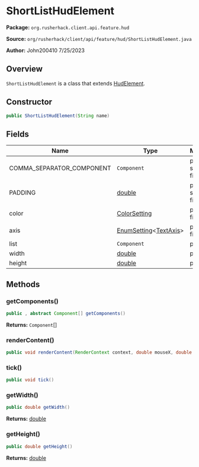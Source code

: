 # ShortListHudElement

**Package:** `org.rusherhack.client.api.feature.hud`

**Source:** `org/rusherhack/client/api/feature/hud/ShortListHudElement.java`

**Author:** John200410 7/25/2023



## Overview

`ShortListHudElement` is a class that extends [HudElement](/client/api/feature/hud/HudElement.md).

## Constructor

```java
public ShortListHudElement(String name)
```

## Fields

| Name | Type | Modifiers |
|------|------|----------|
| COMMA_SEPARATOR_COMPONENT | `Component` | public , static , final |
| PADDING | [double](https://docs.oracle.com/en/java/javase/21/docs/api/java.base/java/lang/Double.html) | public , static , final |
| color | [ColorSetting](/client/api/setting/ColorSetting.md) | private , final |
| axis | [EnumSetting](/core/setting/EnumSetting.md)<[TextAxis](/client/api/feature/hud/TextAxis.md)> | private , final |
| list | `Component` | private |
| width | [double](https://docs.oracle.com/en/java/javase/21/docs/api/java.base/java/lang/Double.html) | private |
| height | [double](https://docs.oracle.com/en/java/javase/21/docs/api/java.base/java/lang/Double.html) | private |


## Methods

### getComponents()

```java
public , abstract Component[] getComponents()
```

**Returns:** `Component`[]

### renderContent()

```java
public void renderContent(RenderContext context, double mouseX, double mouseY)
```

### tick()

```java
public void tick()
```

### getWidth()

```java
public double getWidth()
```

**Returns:** [double](https://docs.oracle.com/en/java/javase/21/docs/api/java.base/java/lang/Double.html)

### getHeight()

```java
public double getHeight()
```

**Returns:** [double](https://docs.oracle.com/en/java/javase/21/docs/api/java.base/java/lang/Double.html)

